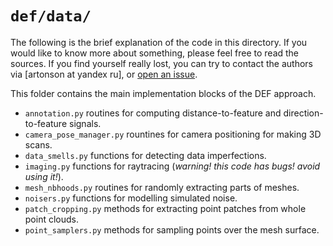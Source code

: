 # `def/data/`

The following is the brief explanation of the code in this directory. 
If you would like to know more about something, please feel free to read 
the sources.
If you find yourself really lost, you can try to contact the authors 
via [artonson at yandex ru], or [open an issue](https://github.com/artonson/def/issues/new).

This folder contains the main implementation blocks of the DEF approach. 

 * `annotation.py` routines for computing distance-to-feature and 
direction-to-feature signals. 
 * `camera_pose_manager.py` rountines for camera positioning for making 3D scans. 
 * `data_smells.py` functions for detecting data imperfections. 
 * `imaging.py` functions for raytracing (*warning! this code has bugs!
avoid using it!*).
 * `mesh_nbhoods.py` routines for randomly extracting parts of meshes.
 * `noisers.py` functions for modelling simulated noise.
 * `patch_cropping.py` methods for extracting point patches from whole point clouds.
 * `point_samplers.py` methods for sampling points over the mesh surface.
